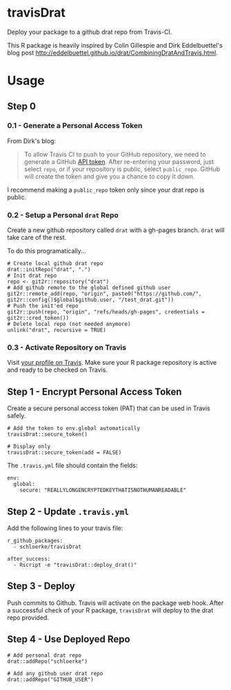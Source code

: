 # travisDrat

Deploy your package to a github drat repo from Travis-CI.

This R package is heavily inspired by Colin Gillespie and Dirk Eddelbuettel's blog post http://eddelbuettel.github.io/drat/CombiningDratAndTravis.html.

# Usage

## Step 0

### 0.1 - Generate a Personal Access Token

From Dirk's blog:

> To allow Travis CI to push to your GitHub repository, we need to generate a GitHub [API token](https://github.com/settings/tokens/new). After re-entering your password, just select `repo`, or if your repository is public, select `public_repo`. GitHub will create the token and give you a chance to copy it down.

I recommend making a `public_repo` token only since your drat repo is public.


### 0.2 - Setup a Personal `drat` Repo

Create a new github repository called `drat` with a gh-pages branch.  `drat` will take care of the rest.  

To do this programatically...

```{r}
# Create local github drat repo
drat::initRepo("drat", ".")
# Init drat repo
repo <- git2r::repository("drat")
# Add github remote to the global defined github user
git2r::remote_add(repo, "origin", paste0("https://github.com/", git2r::config()$global$github.user, "/test_drat.git"))
# Push the init'ed repo
git2r::push(repo, "origin", "refs/heads/gh-pages", credentials = git2r::cred_token())
# Delete local repo (not needed anymore)
unlink("drat", recursive = TRUE)

```

### 0.3 - Activate Repository on Travis

Visit [your profile on Travis](https://travis-ci.org/profile). Make sure your R package repository is active and ready to be checked on Travis.


## Step 1 - Encrypt Personal Access Token

Create a secure personal access token (PAT) that can be used in Travis safely.

```{r}
# Add the token to env.global automatically
travisDrat::secure_token()

# Display only
travisDrat::secure_token(add = FALSE)
```

The `.travis.yml` file should contain the fields:

```{yaml}
env:
  global:
    secure: "REALLYLONGENCRYPTEDKEYTHATISNOTHUMANREADABLE"
```


## Step 2 - Update `.travis.yml`

Add the following lines to your travis file:

```{yaml}
r_github_packages:
  - schloerke/travisDrat

after_success:
  - Rscript -e "travisDrat::deploy_drat()"
```

## Step 3 - Deploy

Push commits to Github.  Travis will activate on the package web hook.  After a successful check of your R package, `travisDrat` will deploy to the drat repo provided.

## Step 4 - Use Deployed Repo

```{r}
# Add personal drat repo
drat::addRepo("schloerke")

# Add any github user drat repo
drat::addRepo("GITHUB_USER")
```
